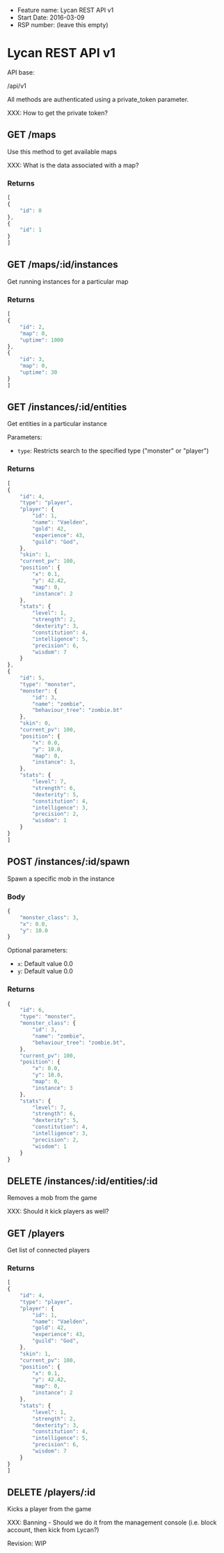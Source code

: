 - Feature name: Lycan REST API v1
- Start Date: 2016-03-09
- RSP number: (leave this empty)

Lycan REST API v1
=================

API base:

/api/v1

All methods are authenticated using a private\_token parameter.

XXX: How to get the private token?

## GET /maps

Use this method to get available maps

XXX: What is the data associated with a map?

### Returns

```javascript
[
{
    "id": 0
},
{
    "id": 1
}
]
```

## GET /maps/:id/instances

Get running instances for a particular map

### Returns

```javascript
[
{
    "id": 2,
    "map": 0,
    "uptime": 1000
},
{
    "id": 3,
    "map": 0,
    "uptime": 30
}
]
```

## GET /instances/:id/entities

Get entities in a particular instance

Parameters:
* `type`: Restricts search to the specified type ("monster" or "player")

### Returns

```javascript
[
{
    "id": 4,
    "type": "player",
    "player": {
        "id": 1,
        "name": "Vaelden",
        "gold": 42,
        "experience": 43,
        "guild": "God",
    },
    "skin": 1,
    "current_pv": 100,
    "position": {
        "x": 0.1,
        "y": 42.42,
        "map": 0,
        "instance": 2
    },
    "stats": {
        "level": 1,
        "strength": 2,
        "dexterity": 3,
        "constitution": 4,
        "intelligence": 5,
        "precision": 6,
        "wisdom": 7
    }
},
{
    "id": 5,
    "type": "monster",
    "monster": {
        "id": 3,
        "name": "zombie",
        "behaviour_tree": "zombie.bt"
    },
    "skin": 0,
    "current_pv": 100,
    "position": {
        "x": 0.0,
        "y": 10.0,
        "map": 0,
        "instance": 3,
    },
    "stats": {
        "level": 7,
        "strength": 6,
        "dexterity": 5,
        "constitution": 4,
        "intelligence": 3,
        "precision": 2,
        "wisdom": 1
    }
}
]
```

## POST /instances/:id/spawn

Spawn a specific mob in the instance

### Body

```javascript
{
    "monster_class": 3,
    "x": 0.0,
    "y": 10.0
}
```

Optional parameters:
* `x`: Default value 0.0
* `y`: Default value 0.0

### Returns

```javascript
{
    "id": 6,
    "type": "monster",
    "monster_class": {
        "id": 3,
        "name": "zombie",
        "behaviour_tree": "zombie.bt",
    },
    "current_pv": 100,
    "position": {
        "x": 0.0,
        "y": 10.0,
        "map": 0,
        "instance": 3
    },
    "stats": {
        "level": 7,
        "strength": 6,
        "dexterity": 5,
        "constitution": 4,
        "intelligence": 3,
        "precision": 2,
        "wisdom": 1
    }
}
```

## DELETE /instances/:id/entities/:id

Removes a mob from the game

XXX: Should it kick players as well?

## GET /players

Get list of connected players

### Returns

```javascript
[
{
    "id": 4,
    "type": "player",
    "player": {
        "id": 1,
        "name": "Vaelden",
        "gold": 42,
        "experience": 43,
        "guild": "God",
    },
    "skin": 1,
    "current_pv": 100,
    "position": {
        "x": 0.1,
        "y": 42.42,
        "map": 0,
        "instance": 2
    },
    "stats": {
        "level": 1,
        "strength": 2,
        "dexterity": 3,
        "constitution": 4,
        "intelligence": 5,
        "precision": 6,
        "wisdom": 7
    }
}
]
```
## DELETE /players/:id

Kicks a player from the game

XXX: Banning - Should we do it from the management console (i.e. block account, then kick from
                                                            Lycan?)

Revision: WIP
